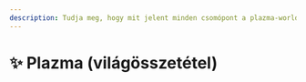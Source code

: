 ```yaml
---
description: Tudja meg, hogy mit jelent minden csomópont a plazma-world.yml-ben.
---
```


# ✨ Plazma (világösszetétel)
